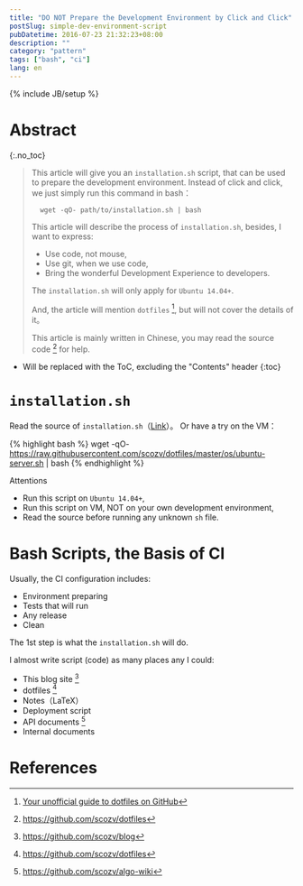 ```yaml
---
title: "DO NOT Prepare the Development Environment by Click and Click"
postSlug: simple-dev-environment-script
pubDatetime: 2016-07-23 21:32:23+08:00
description: ""
category: "pattern"
tags: ["bash", "ci"]
lang: en
---
```


{% include JB/setup %}

# Abstract

{:.no_toc}

> This article will give you an `installation.sh` script, that
> can be used to prepare the development environment. Instead of click and click,
> we just simply run this command in bash：
>
>       wget -qO- path/to/installation.sh | bash
>
> This article will describe the process of `installation.sh`, besides, I want to express:
>
> - Use code, not mouse,
> - Use git, when we use code,
> - Bring the wonderful Development Experience to developers.
>
> The `installation.sh` will only apply for `Ubuntu 14.04+`.
>
> And, the article will mention `dotfiles` [^dotfiles], but will not cover the details of it。
>
> This article is mainly written in Chinese, you may read the source code [^scozv_dotfiles] for help.

<!--more-->

- Will be replaced with the ToC, excluding the "Contents" header
  {:toc}

# `installation.sh`

Read the source of `installation.sh`（[Link](https://github.com/scozv/dotfiles/blob/master/os/ubuntu-server.sh)）。
Or have a try on the VM：

{% highlight bash %}
wget -qO- https://raw.githubusercontent.com/scozv/dotfiles/master/os/ubuntu-server.sh | bash
{% endhighlight %}

Attentions

- Run this script on `Ubuntu 14.04+`,
- Run this script on VM, NOT on your own development environment,
- Read the source before running any unknown `sh` file.

# Bash Scripts, the Basis of CI

Usually, the CI configuration includes:

- Environment preparing
- Tests that will run
- Any release
- Clean

The 1st step is what the `installation.sh` will do.

I almost write script (code) as many places any I could:

- This blog site [^scozv_blog]
- dotfiles [^scozv_dotfiles]
- Notes（LaTeX）
- Deployment script
- API documents [^algo-wiki]
- Internal documents

# References

[^dotfiles]: [Your unofficial guide to dotfiles on GitHub](https://dotfiles.github.io/)
[^nvm]: [Node Version Manager](https://github.com/creationix/nvm)
[^scozv_blog]: https://github.com/scozv/blog
[^scozv_dotfiles]: https://github.com/scozv/dotfiles
[^algo-wiki]: https://github.com/scozv/algo-wiki
[^gitl]: [一套简洁的基于Git的线性分支管理工作流](https://scozv.github.io/blog/zh/pattern/2016/05/18/a-linear-branch-management-with-git)
